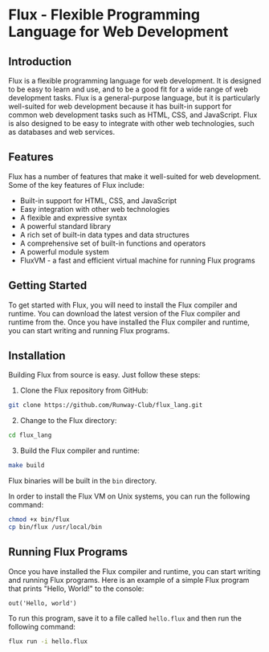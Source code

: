 # Flux - Flexible Programming Language for Web Development

## Introduction
Flux is a flexible programming language for web development. It is designed to be easy to learn and use, and to be a good fit for a wide range of web development tasks. Flux is a general-purpose language, but it is particularly well-suited for web development because it has built-in support for common web development tasks such as HTML, CSS, and JavaScript. Flux is also designed to be easy to integrate with other web technologies, such as databases and web services.
## Features
Flux has a number of features that make it well-suited for web development. Some of the key features of Flux include:
- Built-in support for HTML, CSS, and JavaScript
- Easy integration with other web technologies
- A flexible and expressive syntax
- A powerful standard library
- A rich set of built-in data types and data structures
- A comprehensive set of built-in functions and operators
- A powerful module system
- FluxVM - a fast and efficient virtual machine for running Flux programs

## Getting Started
To get started with Flux, you will need to install the Flux compiler and runtime. You can download the latest version of the Flux compiler and runtime from the. Once you have installed the Flux compiler and runtime, you can start writing and running Flux programs.

## Installation
Building Flux from source is easy. Just follow these steps:
1. Clone the Flux repository from GitHub:
```bash
git clone https://github.com/Runway-Club/flux_lang.git
```
2. Change to the Flux directory:
```bash
cd flux_lang
```
3. Build the Flux compiler and runtime:
```bash
make build
```
Flux binaries will be built in the `bin` directory.

In order to install the Flux VM on Unix systems, you can run the following command:
```bash
chmod +x bin/flux
cp bin/flux /usr/local/bin
```

## Running Flux Programs
Once you have installed the Flux compiler and runtime, you can start writing and running Flux programs. Here is an example of a simple Flux program that prints "Hello, World!" to the console:
```flux
out('Hello, world')
```

To run this program, save it to a file called `hello.flux` and then run the following command:
```bash
flux run -i hello.flux
```